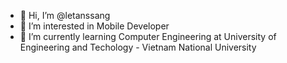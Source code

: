 - 👋 Hi, I’m @letanssang
- 👀 I’m interested in Mobile Developer
- 🌱 I’m currently learning Computer Engineering at University of Engineering and Techology - Vietnam National University

<!---
letanssang/letanssang is a ✨ special ✨ repository because its `README.md` (this file) appears on your GitHub profile.
You can click the Preview link to take a look at your changes.
--->
